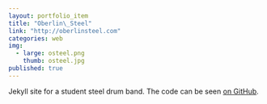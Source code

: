 ```yaml
---
layout: portfolio_item
title: "Oberlin\_Steel"
link: "http://oberlinsteel.com"
categories: web
img: 
  - large: osteel.png
    thumb: osteel.jpg
published: true
---
```


Jekyll site for a student steel drum band. The code can be seen [on GitHub](https://github.com/nmorduch/osteel/).